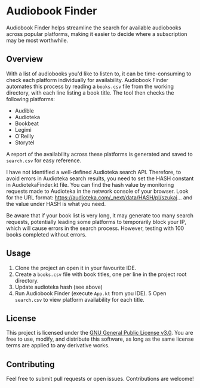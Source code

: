 
# Audiobook Finder

Audiobook Finder helps streamline the search for available audiobooks across popular platforms, making it easier to decide where a subscription may be most worthwhile.

## Overview

With a list of audiobooks you'd like to listen to, it can be time-consuming to check each platform individually for availability. 
Audiobook Finder automates this process by reading a `books.csv` file from the working directory, with each line listing a book title. 
The tool then checks the following platforms:
- Audible
- Audioteka
- Bookbeat
- Legimi
- O'Reilly
- Storytel

A report of the availability across these platforms is generated and saved to `search.csv` for easy reference.

I have not identified a well-defined Audioteka search API. 
Therefore, to avoid errors in Audioteka search results, you need to set the HASH constant in AudiotekaFinder.kt file. 
You can find the hash value by monitoring requests made to Audioteka in the network console of your browser. 
Look for the URL format: https://audioteka.com/_next/data/HASH/pl/szukaj... and the value under HASH is what you need.

Be aware that if your book list is very long, it may generate too many search requests, potentially leading some platforms to temporarily block your IP, which will cause errors in the search process. 
However, testing with 100 books completed without errors.

## Usage

1. Clone the project an open it in your favourite IDE.
2. Create a `books.csv` file with book titles, one per line in the project root directory.
3. Update audioteka hash (see above)
4. Run Audiobook Finder (execute `App.kt` from you IDE).
5 Open `search.csv` to view platform availability for each title.

## License

This project is licensed under the [GNU General Public License v3.0](https://www.gnu.org/licenses/gpl-3.0.en.html). You are free to use, modify, and distribute this software, as long as the same license terms are applied to any derivative works.

## Contributing

Feel free to submit pull requests or open issues. Contributions are welcome!
